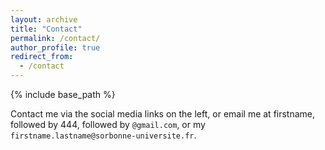```yaml
---
layout: archive
title: "Contact"
permalink: /contact/
author_profile: true
redirect_from:
  - /contact
---
```

{% include base_path %}

Contact me via the social media links on the left, or email me at firstname, followed by 444, followed by `@gmail.com`, or my `firstname.lastname@sorbonne-universite.fr`.